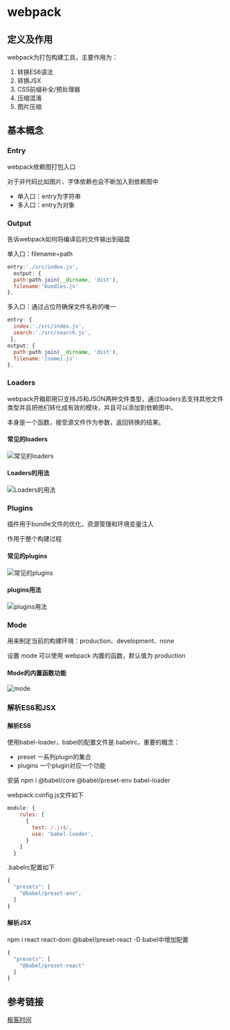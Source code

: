 # webpack

## 定义及作用

webpack为打包构建工具，主要作用为：

1. 转换ES6语法
2. 转换JSX
3. CSS前缀补全/预处理器
4. 压缩混淆
5. 图片压缩

## 基本概念

### Entry

webpack依赖图打包入口

对于非代码比如图片、字体依赖也会不断加入到依赖图中

- 单入口：entry为字符串
- 多入口：entry为对象

### Output

告诉webpack如何将编译后的文件输出到磁盘

单入口：filename+path

```js
entry:'./src/index.js',
  output: {
  path:path.join(__dirname, 'dist'),
  filename:'bundles.js'
},
```

多入口：通过占位符确保文件名称的唯一

```js
entry: {
  index:'./src/index.js',
  search:'./src/search.js',
 },
output: {
  path:path.join(__dirname, 'dist'),
  filename:'[name].js'
},
```

### Loaders

webpack开箱即用只支持JS和JSON两种文件类型，通过loaders去支持其他文件类型并且把他们转化成有效的模块，并且可以添加到依赖图中。

本身是一个函数，接受源文件作为参数，返回转换的结果。

#### 常见的loaders

![常见的loaders](./img/customloader.png)

#### Loaders的用法

![Loaders的用法](./img/loaderUsage.png)

### Plugins

插件用于bundle文件的优化，资源管理和环境变量注入

作用于整个构建过程

#### 常见的plugins

![常见的plugins](./img/customPlugin.png)

#### plugins用法

![plugins用法](./img/customPlugin.png)

### Mode

用来制定当前的构建环境：production、development、none

设置 mode 可以使⽤ webpack 内置的函数，默认值为 production

#### Mode的内置函数功能

![mode](./img/mode.png)

### 解析ES6和JSX

#### 解析ES6

使用babel-loader，babel的配置文件是.babelrc，重要的概念：

- preset 一系列plugin的集合
- plugins 一个plugin对应一个功能

安装 npm i @babel/core @babel/preset-env babel-loader

webpack.config.js文件如下

```js
module: {
    rules: [
      {
        test: /.js$/,
        use: 'babel-loader',
      }
    ]
  }
```

.babelrc配置如下

```js
{
  "presets": [
    "@babel/preset-env", 
  ]
}
```

#### 解析JSX

npm i react react-dom @babel/preset-react -D
babel中增加配置

```js
{
  "presets": [
    "@babel/preset-react"
  ]
}
```

## 参考链接

[极客时间](https://time.geekbang.org/course/detail/100028901-97202)
